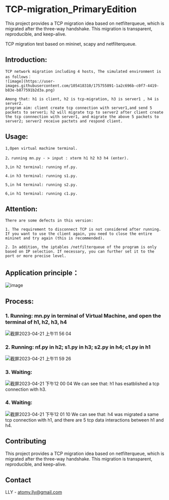 # TCP-migration_PrimaryEdition

This project provides a TCP migration idea based on netfilterqueue, which is migrated after the three-way handshake. This migration is transparent, reproducible, and keep-alive.

TCP migration test based on mininet, scapy and netfilterqueue.

## Introduction: 
    TCP network migration including 4 hosts, The simulated environment is as follows：
    ![image](https://user-images.githubusercontent.com/105418310/175755891-1a2c696b-c0f7-4419-b83e-b877591b2d3a.png)

    Among that: h1 is client, h2 is tcp-migration, h3 is server1 , h4 is server2.
    program aim: client create tcp connection with server1,and send 5 packets to server1; h2 will migrate tcp to server2 after client create the tcp connnection with server1, and migrate the above 5 packets to  server2; server2 receive pactets and respond client.

## Usage:

    1,Open virtual machine terminal.
    
    2，running mn.py - > input : xterm h1 h2 h3 h4 (enter).
    
    3,in h2 terminal: running nf.py.
    
    4.in h3 terminal: running s1.py.
    
    5,in h4 terminal: running s2.py.
    
    6,in h1 terminal: running c1.py.
    
## Attention:

    There are some defects in this version: 
    
    1. The requirement to disconnect TCP is not considered after running. If you want to use the client again, you need to close the entire mininet and try again (this is recommended). 
    
    2. In addition, the iptables /netfilterqueue of the program is only based on IP selection. If necessary, you can further set it to the port or more precise level.
    

## Application principle：

![image](https://user-images.githubusercontent.com/105418310/175755059-3d50df86-a6cc-46cf-b0fc-0ca8e8ea2ef5.png)

## Process:

### 1. Running: mn.py in terminal of Virtual Machine, and open the terminal of h1, h2, h3, h4
![截屏2023-04-21 上午11 56 04](https://user-images.githubusercontent.com/105418310/233537321-7037f580-1ddc-4af8-b6f4-701f3e3b19e6.jpg)

### 2. Running: nf.py in h2; s1.py in h3; s2.py in h4; c1.py in h1
![截屏2023-04-21 上午11 59 26](https://user-images.githubusercontent.com/105418310/233537782-b97d243e-fa2c-4310-958c-e6b4e078429a.jpg)

### 3. Waiting:
![截屏2023-04-21 下午12 00 04](https://user-images.githubusercontent.com/105418310/233537842-ab71bb0d-d93b-4437-8e24-f4accbe8ef3d.jpg)
We can see that: h1 has esatblished a tcp connection with h3.

### 4. Waiting:
![截屏2023-04-21 下午12 01 10](https://user-images.githubusercontent.com/105418310/233537961-2e97fd4b-cb77-46fe-b1e9-6f94990c64bc.jpg)
We can see that: h4 was migrated a same tcp connection with h1, and there are 5 tcp data interactions between h1 and h4.

## Contributing
This project provides a TCP migration idea based on netfilterqueue, which is migrated after the three-way handshake. This migration is transparent, reproducible, and keep-alive.

## Contact
LLY - atomy.lly@gmail.com
